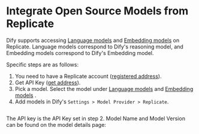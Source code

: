 # Integrate Open Source Models from Replicate

Dify supports accessing [Language models](https://replicate.com/collections/language-models) and [Embedding models](https://replicate.com/collections/embedding-models) on Replicate. Language models correspond to Dify's reasoning model, and Embedding models correspond to Dify's Embedding model.

Specific steps are as follows:

1. You need to have a Replicate account ([registered address](https://replicate.com/signin?next=/docs)).
2. Get API Key ([get address](https://replicate.com/signin?next=/docs)).
3. Pick a model. Select the model under [Language models](https://replicate.com/collections/language-models) and [Embedding models](https://replicate.com/collections/embedding-models) .
4. Add models in Dify's `Settings > Model Provider > Replicate`.

<figure><img src="https://assets-docs.dify.ai/dify-enterprise-mintlify/en/development/models-integration/b11aa84eb58e4457b47696f077389e37.png" alt=""><figcaption></figcaption></figure>

The API key is the API Key set in step 2. Model Name and Model Version can be found on the model details page:

<figure><img src="https://assets-docs.dify.ai/dify-enterprise-mintlify/en/development/models-integration/95e2ad371c82ef7ef641192f2bf1a1f8.png" alt=""><figcaption></figcaption></figure>
